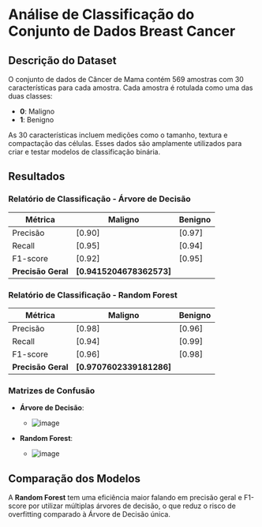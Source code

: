 # Análise de Classificação do Conjunto de Dados Breast Cancer

## Descrição do Dataset

O conjunto de dados de Câncer de Mama contém 569 amostras com 30 características para cada amostra. Cada amostra é rotulada como uma das duas classes:
- **0**: Maligno
- **1**: Benigno

As 30 características incluem medições como o tamanho, textura e compactação das células. Esses dados são amplamente utilizados para criar e testar modelos de classificação binária.

## Resultados

### Relatório de Classificação - Árvore de Decisão

| Métrica         | Maligno | Benigno |
|-----------------|---------|---------|
| Precisão        | [0.90] | [0.97] |
| Recall          | [0.95] | [0.94] |
| F1-score        | [0.92] | [0.95] |
| **Precisão Geral** | **[0.9415204678362573]** |

### Relatório de Classificação - Random Forest

| Métrica         | Maligno | Benigno |
|-----------------|---------|---------|
| Precisão        | [0.98] | [0.96] |
| Recall          | [0.94] | [0.99] |
| F1-score        | [0.96] | [0.98] |
| **Precisão Geral** | **[0.9707602339181286]** |

### Matrizes de Confusão

- **Árvore de Decisão**:
  - ![image](https://github.com/user-attachments/assets/6311d209-ccda-4de0-892f-37b95f3f89da)

- **Random Forest**:
  - ![image](https://github.com/user-attachments/assets/648bc0c9-3ccc-4726-a002-b0df67b71bc4)

## Comparação dos Modelos

A **Random Forest** tem uma eficiência maior falando em precisão geral e F1-score por utilizar múltiplas árvores de decisão, o que reduz o risco de overfitting comparado à Árvore de Decisão única.
